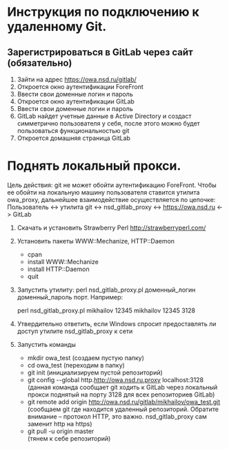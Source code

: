 # Инструкция по подключению к удаленному Git.
 
## Зарегистрироваться в GitLab через сайт (обязательно)

1. Зайти на адрес https://owa.nsd.ru/gitlab/
2. Откроется окно аутентификации ForeFront
3. Ввести свои доменные логин и пароль
4. Откроется окно аутентификации GitLab
5. Ввести свои доменные логин и пароль
6. GitLab найдет учетные данные в Active Directory и создаст симметрично пользователя у себя, после этого можно будет пользоваться функциональностью git
7. Откроется домашняя страница GitLab
 
# Поднять локальный прокси.

Цель действия: git не может обойти аутентификацию ForeFront. Чтобы ее обойти на локальную машину пользователя ставится утилита owa_proxy, дальнейшее взаимодействие осуществляется по цепочке: Пользователь <-> утилита git <-> nsd_gitlab_proxy <-> https://owa.nsd.ru <-> GitLab

1. Скачать и установить Strawberry Perl http://strawberryperl.com/
2. Установить пакеты WWW::Mechanize, HTTP::Daemon

    - cpan
    - install WWW::Mechanize
    - install HTTP::Daemon
    - quit
 
3. Запустить утилиту: perl nsd_gitlab_proxy.pl доменный\_логин доменный\_пароль порт. Например:

    perl nsd_gitlab_proxy.pl mikhailov 12345 mikhailov 12345 3128
 
4. Утвердительно ответить, если Windows спросит предоставлять ли доступ утилите nsd_gitlab_proxy к сети
 
5. Запустить команды
    - mkdir owa_test (создаем пустую папку)
    - cd owa_test (переходим в папку)
    - git init (инициализируем пустой репозиторий)
    - git config --global http.http://owa.nsd.ru.proxy localhost:3128  
        (данная команда сообщает git ходить к GitLab через локальный прокси поднятый на порту 3128 для всех репозиториев GitLab)
    - git remote add origin http://owa.nsd.ru/gitlab/mikhailov/owa_test.git  
        (сообщаем git где находится удаленный репозиторий. Обратите внимание – протокол HTTP, это важно. nsd_gitlab_proxy сам заменит http на https)
    - git pull -u origin master  
        (тянем к себе репозиторий)